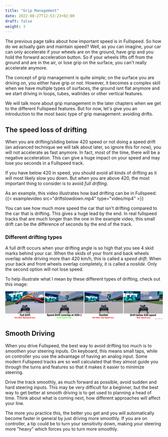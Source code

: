 ```yaml
---
title: "Grip Management"
date: 2022-08-27T12:53:23+02:00
draft: false
weight: 3
---
```


The previous page talks about how important speed is in Fullspeed. So how do we actually gain and maintain speed? Well, as you can imagine, your car can only accelerate if your wheels are on
the ground, have grip and you hold the forward acceleration button. So if your wheels lifts off from the ground and are in the air, or lose grip on the surface, you can't really accelerate anymore.

The concept of grip management is quite simple; on the surface you are driving on, you either have grip or not. However, it becomes a complex skill when we have multiple types of surfaces, the ground isnt flat anymore and we start driving in loops, tubes, wallrides or other vertical features.

We will talk more about grip management in the later chapters when we get to the different Fullspeed features. But for now, let's give you an introduction to the most basic type of grip management: avoiding drifts.

## The speed loss of drifting
When you are drifting/sliding below 420 speed or not doing a speed drift (an advanced technique we will talk about later, so ignore this for now), you will not accelerate as fast anymore. In fact, most of the time, there will be a negative acceleration. This can give a huge impact on your speed and may lose you seconds in a Fullspeed track.

If you have below 420 in speed, you should avoid all kinds of drifting as it will most likely slow you down. But when you are above 420, the most important thing to consider is to avoid *full drifting*.

As an example, this video illustrates how bad drifting can be in Fullspeed:
{{< examplevideo src="driftslowdown.mp4" type="video/mp4" >}}

You can see how much more speed the car that isn't drifting compared to the car that is drifting. This gives a huge lead by the end. In real fullspeed tracks that are much longer than the one in the example video, this small drift can be the difference of seconds by the end of the track.

### Different drifting types
A full drift occurs when your drifting angle is so high that you see 4 skid marks behind your car. When the skids of your front and back wheels overlap while driving more than 420 km/h, this is called a *speed drift*. When your back and front wheels overlap completely, it is called a *noslide*. Only the second option will not lose speed.

To help illustrate what I mean by these different types of drifting, check out this image:

![Drift Types](drift_types.png)

## Smooth Driving
When you drive Fullspeed, the best way to avoid drifting too much is to smoothen your steering inputs. On keyboard, this means small taps, while on controller you use the advantage of having an analog input. Some modern Fullspeed tracks are so well calculated that they almost guide you through the turns and features so that it makes it easier to minimize steering.

Drive the track smoothly, as much forward as possible, avoid sudden and hard steering inputs. This may be very difficult for a beginner, but the best way to get better at smooth driving is to get used to planning a head of time. Think about what is coming next, how different approaches will affect your line.

The more you practice this, the better you get and you will automatically become faster in general by just driving more smoothly. If you are on controller, a tip could be to turn your sensitivity down, making your steering more "heavy" which forces you to turn more smoothly.